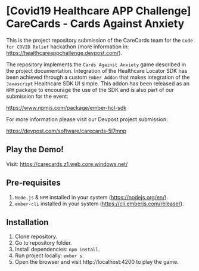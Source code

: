 [Covid19 Healthcare APP Challenge] CareCards - Cards Against Anxiety 
==============================================================================

This is the project repository submission of the CareCards team for the `Code for COVID Relief` hackathon
(more information in: https://healthcareappchallenge.devpost.com/).

The repository implements the `Cards Against Anxiety` game described in the project documentation. Integration of the
Healthcare Locator SDK has been achieved through a custom `Ember Addon` that makes integration of the `Javascript`
Healthcare SDK UI simple. This addon has been released as an `NPM` package to encourage the use of the SDK and is
also part of our submission for the event:

https://www.npmjs.com/package/ember-hcl-sdk

For more information please visit our Devpost project submission:

https://devpost.com/software/carecards-5l7mnp

Play the Demo!
------------------------------------------------------------------------------
Visit: https://carecards.z1.web.core.windows.net/

Pre-requisites
------------------------------------------------------------------------------
1. `Node.js` & `NPM` installed in your system (https://nodejs.org/en/).
2. `ember-cli` installed in your system (https://cli.emberjs.com/release/).

Installation
------------------------------------------------------------------------------
1. Clone repository.
2. Go to repository folder.
3. Install dependencies: `npm install`.
4. Run project locally: `ember s`.
5. Open the browser and visit http://localhost:4200 to play the game.
